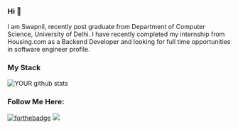 ### Hi 👋
I am Swapnil, recently post graduate from Department of Computer Science, University of Delhi. I have recently completed my internship from Housing.com as a Backend Developer and looking for full time opportunities in software engineer profile.
### My Stack 
![YOUR github stats](https://github-readme-stats.vercel.app/api?username=SwapnilMadaan)

### Follow Me Here:
[![forthebadge](https://img.shields.io/github/followers/SwapnilMadaan?label=GitHub&style=social)](https://github.com/SwapnilMadaan)
<a href="https://www.linkedin.com/in/swapnil-madaan-ducs/"><img src="https://img.shields.io/badge/linkedin-%230077B5.svg?&style=for-the-badge&logo=linkedin&logoColor=white" /></a>&nbsp;&nbsp;&nbsp;&nbsp;

